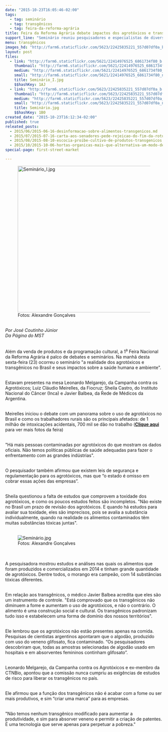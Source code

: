 ```yaml
---
date: "2015-10-23T16:05:46-02:00"
tags:
  - tag: seminário
  - tag: transgênicos
  - tag: feira-da-reforma-agrária
title: Feira da Reforma Agrária debate impactos dos agrotóxicos e transgênicos
support_line: "Seminário reuniu pesquisadores e especialistas de diversas entidades, que analisaram os efeitos desses alimentos no Brasil e no mundo.\L"
menu: transgênicos
images_hd: "http://farm6.staticflickr.com/5623/22425835221_557d07df0a_b.jpg"
layout: post
files:
  - link: "http://farm6.staticflickr.com/5621/22414976525_6861734f80_b.jpg"
    thumbnail: "http://farm6.staticflickr.com/5621/22414976525_6861734f80_t.jpg"
    medium: "http://farm6.staticflickr.com/5621/22414976525_6861734f80_z.jpg"
    small: "http://farm6.staticflickr.com/5621/22414976525_6861734f80_n.jpg"
    title: Seminário_I.jpg
    $$hashKey: 1AJ
  - link: "http://farm6.staticflickr.com/5623/22425835221_557d07df0a_b.jpg"
    thumbnail: "http://farm6.staticflickr.com/5623/22425835221_557d07df0a_t.jpg"
    medium: "http://farm6.staticflickr.com/5623/22425835221_557d07df0a_z.jpg"
    small: "http://farm6.staticflickr.com/5623/22425835221_557d07df0a_n.jpg"
    title: Seminário.jpg
    $$hashKey: 1B0
created_date: "2015-10-23T16:12:34-02:00"
published: true
releated_posts:
  - 2015/06/2015-06-16-desinformacao-sobre-alimentos-transgenicos.md
  - 2015/07/2015-07-16-carta-aos-senadores-pede-rejeicao-do-fim-da-rotulagem-dos-alimentos-transgenicos.md
  - 2015/08/2015-08-10-escocia-proibe-cultivo-de-produtos-transgenicos.md
  - 2015/10/2015-10-06-hortas-organicas-mais-que-alternativa-um-modo-de-vida-de-assentadas-da-reforma-agraria-no-rs.md
special-page: first-street-market

---
```

<figure class="image"><img alt="Seminário_I.jpg" height="467" src="http://farm6.staticflickr.com/5621/22414976525_6861734f80_b.jpg" width="700" />
<figcaption>Fotos: Alexandre Gon&ccedil;alves</figcaption>
</figure>

<p><br />
<em>Por Jos&eacute; Coutinho&nbsp;J&uacute;nior<br />
Da P&aacute;gina do MST</em></p>

<p class="p1"><br />
Al&eacute;m da venda de produtos e da programa&ccedil;&atilde;o cultural, a 1<sup>a</sup> Feira Nacional da Reforma Agr&aacute;ria &eacute; palco de debates e semin&aacute;rios. Na manh&atilde; desta sexta-feira (23) ocorreu o semin&aacute;rio &quot;a realidade dos agrot&oacute;xicos e transg&ecirc;nicos no Brasil e seus impactos sobre a sa&uacute;de humana e ambiente&quot;.</p>

<p class="p1"><br />
Estavam presentes na mesa Leonardo Melgarejo, da Campanha contra os Agrot&oacute;xicos; Luiz Cl&aacute;udio Meirelles, da Fiocruz; Sheila Castro, do Instituto Nacional do C&acirc;ncer (Inca) e Javier Balbea, da Rede de M&eacute;dicos da Argentina.&nbsp;</p>

<p class="p1"><br />
Meirelles iniciou o debate com um panorama sobre o uso de agrot&oacute;xicos no Brasil e como os trabalhadores rurais s&atilde;o os principais afetados: de 1 milh&atilde;o de intoxica&ccedil;&otilde;es acidentais, 700 mil se d&atilde;o no trabalho (<strong><a href="https://www.flickr.com/photos/mstoficial" target="_blank">Clique aqui</a></strong> para ver mais fotos da feira)</p>

<p class="p1"><br />
&quot;H&aacute; mais pessoas contaminadas por agrot&oacute;xicos do que mostram os dados oficiais. N&atilde;o temos pol&iacute;ticas p&uacute;blicas de sa&uacute;de adequadas para fazer o enfrentamento com as grandes ind&uacute;strias&quot;.</p>

<p class="p1"><br />
O pesquisador tamb&eacute;m afirmou que existem leis de seguran&ccedil;a e regulamenta&ccedil;&atilde;o para os agrot&oacute;xicos, mas que &ldquo;o estado &eacute; omisso em cobrar essas a&ccedil;&otilde;es das empresas&rdquo;.</p>

<p class="p1"><br />
Sheila questionou a falta de estudos que comprovem a toxidade dos agrot&oacute;xicos, e como os poucos estudos feitos s&atilde;o incompletos. &quot;N&atilde;o existe no Brasil um prazo de revis&atilde;o dos agrot&oacute;xicos. E quando h&aacute; estudos para avaliar sua toxidade, eles s&atilde;o imprecisos, pois se avalia a subst&acirc;ncia individualmente, quando na realidade os alimentos contaminados t&ecirc;m muitas subst&acirc;ncias t&oacute;xicas juntas&quot;.<br />
&nbsp;</p>

<figure class="image"><img alt="Seminário.jpg" src="http://farm6.staticflickr.com/5623/22425835221_557d07df0a_b.jpg" />
<figcaption>Fotos: Alexandre Gon&ccedil;alves</figcaption>
</figure>

<p class="p1"><br />
<br />
A pesquisadora mostrou estudos e an&aacute;lises nas quais os alimentos que foram produzidos e comercializados em 2014 e tinham grande quantidade de agrot&oacute;xicos. Dentre todos, o morango era campe&atilde;o, com 14 subst&acirc;ncias t&oacute;xicas diferentes.&nbsp;</p>

<p class="p1"><br />
Em rela&ccedil;&atilde;o aos transg&ecirc;nicos, o m&eacute;dico Javier Balbea acredita que eles s&atilde;o um instrumento de controle. &quot;Est&aacute; comprovado que os transg&ecirc;nicos n&atilde;o diminuem a fome e aumentam o uso de agrot&oacute;xicos, e n&atilde;o o contr&aacute;rio. O alimento &eacute; uma constru&ccedil;&atilde;o social e cultural. Os transg&ecirc;nicos padronizam tudo isso e estabelecem uma forma de dom&iacute;nio dos nossos territ&oacute;rios&quot;.</p>

<p class="p1"><br />
Ele lembrou que os agrot&oacute;xicos n&atilde;o est&atilde;o presentes apenas na comida. Pesquisas de cientistas argentinos apontaram que o algod&atilde;o, produzido com uso do veneno glifosato, fica contaminado. &ldquo;Os pesquisadores descobriram que, todas as amostras selecionadas de algod&atilde;o usado em hospitais e em absorventes femininos continham glifosato&rdquo;.</p>

<p class="p1"><br />
Leonardo Melgarejo, da Campanha contra os Agrot&oacute;xicos e ex-membro da CTNBio, apontou que a comiss&atilde;o nunca cumpriu as exig&ecirc;ncias de estudos de risco para liberar os transg&ecirc;nicos no pa&iacute;s.&nbsp;</p>

<p class="p1"><br />
Ele afirmou que a fun&ccedil;&atilde;o dos transg&ecirc;nicos n&atilde;o &eacute; acabar com a fome ou ser mais produtivos, e sim &ldquo;criar uma marca&rdquo; para as empresas.</p>

<p class="p1"><br />
&quot;N&atilde;o temos nenhum transg&ecirc;nico modificado para aumentar a produtividade, e sim para absorver veneno e permitir a cria&ccedil;&atilde;o de patentes. &Eacute; uma tecnologia que serve apenas para perpetuar a pobreza.&quot;</p>
